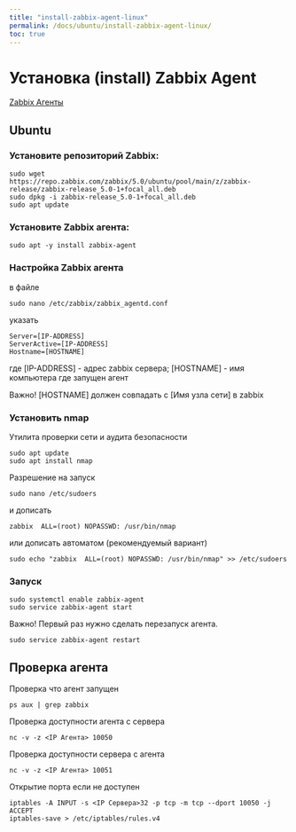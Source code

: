 ```yaml
---
title: "install-zabbix-agent-linux"
permalink: /docs/ubuntu/install-zabbix-agent-linux/
toc: true
---
```


# Установка (install) Zabbix Agent

[Zabbix Агенты](https://www.zabbix.com/ru/download_agents)

## Ubuntu

### Установите репозиторий Zabbix:
```
sudo wget https://repo.zabbix.com/zabbix/5.0/ubuntu/pool/main/z/zabbix-release/zabbix-release_5.0-1+focal_all.deb
sudo dpkg -i zabbix-release_5.0-1+focal_all.deb
sudo apt update
```

### Установите Zabbix агента:
```
sudo apt -y install zabbix-agent
```

### Настройка Zabbix агента
в файле
```
sudo nano /etc/zabbix/zabbix_agentd.conf
```
указать
```
Server=[IP-ADDRESS]
ServerActive=[IP-ADDRESS]
Hostname=[HOSTNAME]
```
где [IP-ADDRESS] - адрес zabbix сервера;
    [HOSTNAME]   - имя компьютера где запущен агент

Важно! [HOSTNAME] должен совпадать с [Имя узла сети] в zabbix

### Установить nmap
Утилита проверки сети и аудита безопасности
```
sudo apt update
sudo apt install nmap
```
Разрешение на запуск
```
sudo nano /etc/sudoers
```
и дописать
```
zabbix  ALL=(root) NOPASSWD: /usr/bin/nmap
```
или дописать автоматом (рекомендуемый вариант)
```
sudo echo "zabbix  ALL=(root) NOPASSWD: /usr/bin/nmap" >> /etc/sudoers
```

### Запуск
```
sudo systemctl enable zabbix-agent
sudo service zabbix-agent start
```

Важно! Первый раз нужно сделать перезапуск агента.
```
sudo service zabbix-agent restart
```

## Проверка агента

Проверка что агент запущен
```
ps aux | grep zabbix
```

Проверка доступности агента с сервера
```
nc -v -z <IP Агента> 10050
```

Проверка доступности сервера с агента
```
nc -v -z <IP Агента> 10051
```

Открытие порта если не доступен
```
iptables -A INPUT -s <IP Сервера>32 -p tcp -m tcp --dport 10050 -j ACCEPT
iptables-save > /etc/iptables/rules.v4
```
